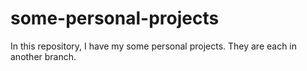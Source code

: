 # some-personal-projects
In this repository, I have my some personal projects. They are each in another branch.
